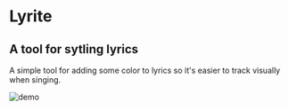 # Lyrite
## A tool for sytling lyrics

A simple tool for adding some color to lyrics so it's easier to track visually when singing.

![demo](https://rawgit.com/kevinkace/lyrite/master/demo.gif)
